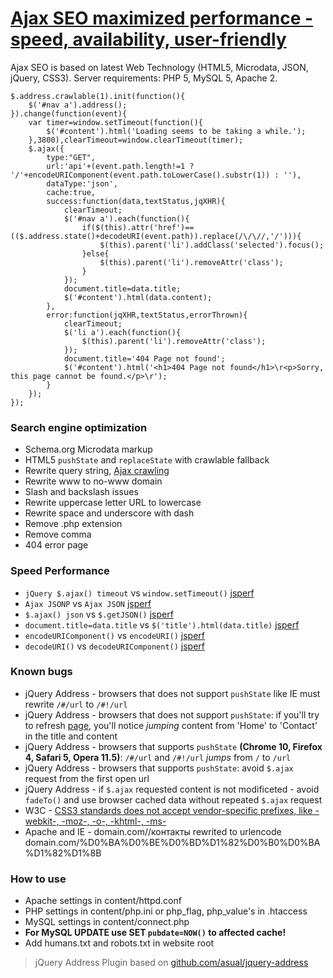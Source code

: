 # [Ajax SEO maximized performance - speed, availability, user-friendly](//lab.laukstein.com/jsonp-ajax-seo/)
Ajax SEO is based on latest Web Technology (HTML5, Microdata, JSON, jQuery, CSS3). Server requirements: PHP 5, MySQL 5, Apache 2.
    
    
    $.address.crawlable(1).init(function(){
        $('#nav a').address();
    }).change(function(event){
        var timer=window.setTimeout(function(){
            $('#content').html('Loading seems to be taking a while.');
        },3800),clearTimeout=window.clearTimeout(timer);
        $.ajax({
            type:"GET",
            url:'api'+(event.path.length!=1 ? '/'+encodeURIComponent(event.path.toLowerCase().substr(1)) : ''),
            dataType:'json',
            cache:true,
            success:function(data,textStatus,jqXHR){
                clearTimeout;
                $('#nav a').each(function(){
                    if($(this).attr('href')==(($.address.state()+decodeURI(event.path)).replace(/\/\//,'/'))){
                        $(this).parent('li').addClass('selected').focus();
                    }else{
                        $(this).parent('li').removeAttr('class');
                    }
                });
                document.title=data.title;
                $('#content').html(data.content);
            },
            error:function(jqXHR,textStatus,errorThrown){
                clearTimeout;
                $('li a').each(function(){
                    $(this).parent('li').removeAttr('class');
                });
                document.title='404 Page not found';
                $('#content').html('<h1>404 Page not found</h1>\r<p>Sorry, this page cannot be found.</p>\r');
            }
        });
    });
    
    
### Search engine optimization

 -  Schema.org Microdata markup
 -  HTML5 `pushState` and `replaceState` with crawlable fallback
 -  Rewrite query string, [Ajax crawling](//code.google.com/web/ajaxcrawling/docs/getting-started.html)
 -  Rewrite www to no-www domain
 -  Slash and backslash issues
 -  Rewrite uppercase letter URL to lowercase
 -  Rewrite space and underscore with dash
 -  Remove .php extension
 -  Remove comma
 -  404 error page


### Speed Performance

 -  `jQuery $.ajax() timeout` vs `window.setTimeout()` [jsperf](//jsperf.com/jquery-ajax-jsonp-timeout-performormance)
 -  `Ajax JSONP` vs `Ajax JSON` [jsperf](//jsperf.com/ajax-jsonp-vs-ajax-json)
 -  `$.ajax() json` vs `$.getJSON()` [jsperf](//jsperf.com/getjson-vs-ajax-json)
 -  `document.title=data.title` vs `$('title').html(data.title)` [jsperf](//jsperf.com/rename-title)
 -  `encodeURIComponent()` vs `encodeURI()` [jsperf](//jsperf.com/encodeuri-vs-encodeuricomponent)
 -  `decodeURI()` vs `decodeURIComponent()` [jsperf](//jsperf.com/decodeuri-vs-decodeuricomponent)


### Known bugs

 -  jQuery Address - browsers that does not support `pushState` like IE must rewrite `/#/url` to `/#!/url`
 -  jQuery Address - browsers that does not support `pushState`: if you'll try to refresh [page](//lab.laukstein.com/ajax-seo/#!/contact), you'll notice *jumping* content from 'Home' to 'Contact' in the title and content
 -  jQuery Address - browsers that supports `pushState` **(Chrome 10, Firefox 4, Safari 5, Opera 11.5)**: `/#/url` and `/#!/url` *jumps* from `/` to `/url`
 -  jQuery Address - browsers that supports `pushState`: avoid `$.ajax` request from the first open url
 -  jQuery Address - if `$.ajax` requested content is not modificeted - avoid `fadeTo()` and use browser cached data without repeated `$.ajax` request
 -  W3C - [CSS3 standards does not accept vendor-specific prefixes, like -webkit-, -moz-, -o-, -khtml-, -ms-](//www.w3.org/Bugs/Public/show_bug.cgi?id=11989)
 -  Apache and IE - domain.com//контакты rewrited to urlencode domain.com/%D0%BA%D0%BE%D0%BD%D1%82%D0%B0%D0%BA%D1%82%D1%8B


### How to use

 -  Apache settings in content/httpd.conf
 -  PHP settings in content/php.ini or php_flag, php_value's in .htaccess
 -  MySQL settings in content/connect.php
 -  **For MySQL UPDATE use SET `pubdate=NOW()` to affected cache!**
 -  Add humans.txt and robots.txt in website root


> jQuery Address Plugin based on [github.com/asual/jquery-address](//github.com/asual/jquery-address)
